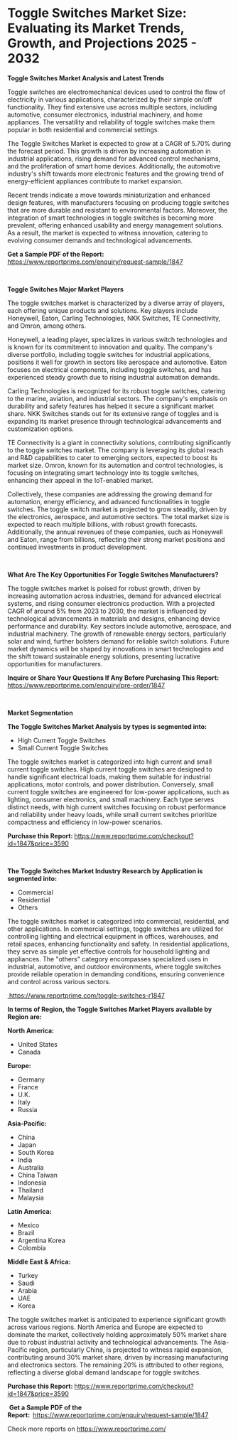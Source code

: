 <p><h1>Toggle Switches Market Size: Evaluating its Market Trends, Growth, and Projections 2025 - 2032</h1></p><p><strong>Toggle Switches Market Analysis and Latest Trends</strong></p>
<p><p>Toggle switches are electromechanical devices used to control the flow of electricity in various applications, characterized by their simple on/off functionality. They find extensive use across multiple sectors, including automotive, consumer electronics, industrial machinery, and home appliances. The versatility and reliability of toggle switches make them popular in both residential and commercial settings.</p><p>The Toggle Switches Market is expected to grow at a CAGR of 5.70% during the forecast period. This growth is driven by increasing automation in industrial applications, rising demand for advanced control mechanisms, and the proliferation of smart home devices. Additionally, the automotive industry's shift towards more electronic features and the growing trend of energy-efficient appliances contribute to market expansion. </p><p>Recent trends indicate a move towards miniaturization and enhanced design features, with manufacturers focusing on producing toggle switches that are more durable and resistant to environmental factors. Moreover, the integration of smart technologies in toggle switches is becoming more prevalent, offering enhanced usability and energy management solutions. As a result, the market is expected to witness innovation, catering to evolving consumer demands and technological advancements.</p></p>
<p><strong>Get a Sample PDF of the Report:&nbsp;</strong> <a href="https://www.reportprime.com/enquiry/request-sample/1847?utm_campaign=2336&utm_medium=2&utm_source=Github&utm_content=ia&utm_term=18032025&utm_id=toggle-switches">https://www.reportprime.com/enquiry/request-sample/1847</a></p>
<p>&nbsp;</p>
<p><strong>Toggle Switches Major Market Players</strong></p>
<p><p>The toggle switches market is characterized by a diverse array of players, each offering unique products and solutions. Key players include Honeywell, Eaton, Carling Technologies, NKK Switches, TE Connectivity, and Omron, among others.</p><p>Honeywell, a leading player, specializes in various switch technologies and is known for its commitment to innovation and quality. The company's diverse portfolio, including toggle switches for industrial applications, positions it well for growth in sectors like aerospace and automotive. Eaton focuses on electrical components, including toggle switches, and has experienced steady growth due to rising industrial automation demands.</p><p>Carling Technologies is recognized for its robust toggle switches, catering to the marine, aviation, and industrial sectors. The company's emphasis on durability and safety features has helped it secure a significant market share. NKK Switches stands out for its extensive range of toggles and is expanding its market presence through technological advancements and customization options.</p><p>TE Connectivity is a giant in connectivity solutions, contributing significantly to the toggle switches market. The company is leveraging its global reach and R&D capabilities to cater to emerging sectors, expected to boost its market size. Omron, known for its automation and control technologies, is focusing on integrating smart technology into its toggle switches, enhancing their appeal in the IoT-enabled market.</p><p>Collectively, these companies are addressing the growing demand for automation, energy efficiency, and advanced functionalities in toggle switches. The toggle switch market is projected to grow steadily, driven by the electronics, aerospace, and automotive sectors. The total market size is expected to reach multiple billions, with robust growth forecasts. Additionally, the annual revenues of these companies, such as Honeywell and Eaton, range from billions, reflecting their strong market positions and continued investments in product development.</p></p>
<p>&nbsp;</p>
<p><strong>What Are The Key Opportunities For Toggle Switches Manufacturers?</strong></p>
<p><p>The toggle switches market is poised for robust growth, driven by increasing automation across industries, demand for advanced electrical systems, and rising consumer electronics production. With a projected CAGR of around 5% from 2023 to 2030, the market is influenced by technological advancements in materials and designs, enhancing device performance and durability. Key sectors include automotive, aerospace, and industrial machinery. The growth of renewable energy sectors, particularly solar and wind, further bolsters demand for reliable switch solutions. Future market dynamics will be shaped by innovations in smart technologies and the shift toward sustainable energy solutions, presenting lucrative opportunities for manufacturers.</p></p>
<p><strong>Inquire or Share Your Questions If Any Before Purchasing This Report:</strong> <a href="https://www.reportprime.com/enquiry/pre-order/1847?utm_campaign=2336&utm_medium=2&utm_source=Github&utm_content=ia&utm_term=18032025&utm_id=toggle-switches">https://www.reportprime.com/enquiry/pre-order/1847</a></p>
<p>&nbsp;</p>
<p><strong>Market Segmentation</strong></p>
<p><strong>The Toggle Switches Market Analysis by types is segmented into:</strong></p>
<p><ul><li>High Current Toggle Switches</li><li>Small Current Toggle Switches</li></ul></p>
<p><p>The toggle switches market is categorized into high current and small current toggle switches. High current toggle switches are designed to handle significant electrical loads, making them suitable for industrial applications, motor controls, and power distribution. Conversely, small current toggle switches are engineered for low-power applications, such as lighting, consumer electronics, and small machinery. Each type serves distinct needs, with high current switches focusing on robust performance and reliability under heavy loads, while small current switches prioritize compactness and efficiency in low-power scenarios.</p></p>
<p><strong>Purchase this Report:&nbsp;</strong><a href="https://www.reportprime.com/checkout?id=1847&price=3590&utm_campaign=2336&utm_medium=2&utm_source=Github&utm_content=ia&utm_term=18032025&utm_id=toggle-switches">https://www.reportprime.com/checkout?id=1847&price=3590</a></p>
<p>&nbsp;</p>
<p><strong>The Toggle Switches Market Industry Research by Application is segmented into:</strong></p>
<p><ul><li>Commercial</li><li>Residential</li><li>Others</li></ul></p>
<p><p>The toggle switches market is categorized into commercial, residential, and other applications. In commercial settings, toggle switches are utilized for controlling lighting and electrical equipment in offices, warehouses, and retail spaces, enhancing functionality and safety. In residential applications, they serve as simple yet effective controls for household lighting and appliances. The "others" category encompasses specialized uses in industrial, automotive, and outdoor environments, where toggle switches provide reliable operation in demanding conditions, ensuring convenience and control across various sectors.</p></p>
<p><a href="https://www.reportprime.com/toggle-switches-r1847?utm_campaign=2336&utm_medium=2&utm_source=Github&utm_content=ia&utm_term=18032025&utm_id=toggle-switches">&nbsp;https://www.reportprime.com/toggle-switches-r1847</a></p>
<p><strong>In terms of Region, the Toggle Switches Market Players available by Region are:</strong></p>
<p>
    <p> <strong> North America: </strong>
        <ul>
            <li>United States</li>
            <li>Canada</li>
        </ul>
        </p> 
    <p> <strong> Europe: </strong>
        <ul>
            <li>Germany</li>
            <li>France</li>
            <li>U.K.</li>
            <li>Italy</li>
            <li>Russia</li>
        </ul>
        </p> 
    <p> <strong> Asia-Pacific: </strong>
        <ul>
            <li>China</li>
            <li>Japan</li>
            <li>South Korea</li>
            <li>India</li>
            <li>Australia</li>
            <li>China Taiwan</li>
            <li>Indonesia</li>
            <li>Thailand</li>
            <li>Malaysia</li>
        </ul>
        </p> 
    <p> <strong> Latin America: </strong>
        <ul>
            <li>Mexico</li>
            <li>Brazil</li>
            <li>Argentina Korea</li>
            <li>Colombia</li>
        </ul>
        </p> 
    <p> <strong> Middle East & Africa: </strong>
        <ul>
            <li>Turkey</li>
            <li>Saudi</li>
            <li>Arabia</li>
            <li>UAE</li>
            <li>Korea</li>
        </ul>
    </p>
    </p>
<p><p>The toggle switches market is anticipated to experience significant growth across various regions. North America and Europe are expected to dominate the market, collectively holding approximately 50% market share due to robust industrial activity and technological advancements. The Asia-Pacific region, particularly China, is projected to witness rapid expansion, contributing around 30% market share, driven by increasing manufacturing and electronics sectors. The remaining 20% is attributed to other regions, reflecting a diverse global demand landscape for toggle switches.</p></p>
<p><strong>Purchase this Report: </strong><a href="https://www.reportprime.com/checkout?id=1847&price=3590&utm_campaign=2336&utm_medium=2&utm_source=Github&utm_content=ia&utm_term=18032025&utm_id=toggle-switches">https://www.reportprime.com/checkout?id=1847&price=3590</a></p>
<p>&nbsp;<strong>Get a Sample PDF of the Report:&nbsp;&nbsp;</strong><a href="https://www.reportprime.com/enquiry/request-sample/1847?utm_campaign=2336&utm_medium=2&utm_source=Github&utm_content=ia&utm_term=18032025&utm_id=toggle-switches">https://www.reportprime.com/enquiry/request-sample/1847</a></p>
<p><strong></strong></p>
<p>Check more reports on <a href="https://www.reportprime.com/?utm_campaign=2336&utm_medium=2&utm_source=Github&utm_content=ia&utm_term=18032025&utm_id=toggle-switches">https://www.reportprime.com/</a></p>